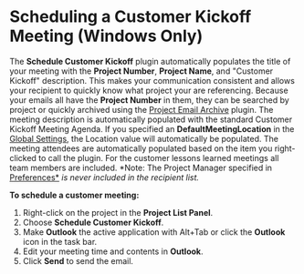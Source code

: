 # Scheduling a Customer Kickoff Meeting (Windows Only)

The **Schedule Customer Kickoff** plugin automatically populates the title of your meeting with the **Project Number**, **Project Name**, and "Customer Kickoff" description. This makes your communication consistent and allows your recipient to quickly know what project your are referencing. Because your emails all have the **Project Number** in them, they can be searched by project or quickly archived using the [Project Email Archive](<ProjectEmailArchive.md>) plugin. The meeting description is automatically populated with the standard Customer Kickoff Meeting Agenda. If you specified an **DefaultMeetingLocation** in the [Global Settings](<GlobalSettings.md>), the Location value will automatically be populated. The meeting attendees are automatically populated based on the item you right-clicked to call the plugin. For the customer lessons learned meetings all team members are included.  *Note: The Project Manager specified in [Preferences*](<Preferences.md>) *is never included in the recipient list.*

**To schedule a customer meeting:**

1. Right-click on the project in the **Project List Panel**.
2. Choose **Schedule Customer Kickoff**.
3. Make **Outlook** the active application with Alt+Tab or click the **Outlook** icon in the task bar.
4. Edit your meeting time and contents in **Outlook**.
5. Click **Send** to send the email.